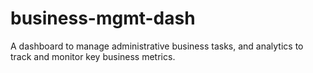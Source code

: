 # business-mgmt-dash
A dashboard to manage administrative business tasks, and analytics to track and monitor key business metrics.
